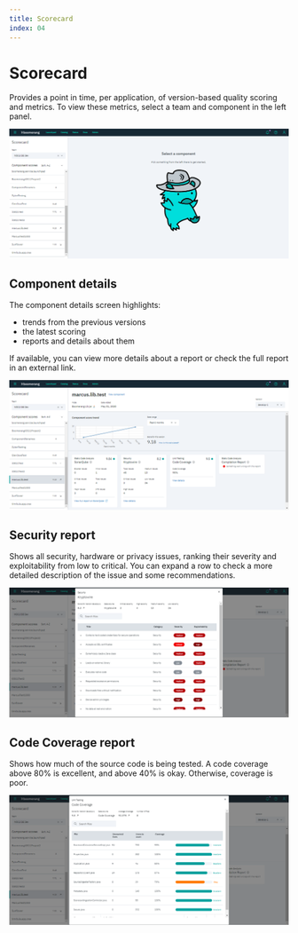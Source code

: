 ```yaml
---
title: Scorecard
index: 04
---
```


# Scorecard

Provides a point in time, per application, of version-based quality scoring and metrics.
To view these metrics, select a team and component in the left panel.

![Home](./assets/img/scorecard_home.png)

## Component details

The component details screen highlights:
- trends from the previous versions
- the latest scoring
- reports and details about them

If available, you can view more details about a report or check the full report in an external link.

![Component](./assets/img/scorecard_componentdetails.png)

## Security report

Shows all security, hardware or privacy issues, ranking their severity and exploitability from low to critical.
You can expand a row to check a more detailed description of the issue and some recommendations.

![Security](./assets/img/scorecard_securitydetails.png)

## Code Coverage report

Shows how much of the source code is being tested. A code coverage above 80% is excellent, and above 40% is okay. Otherwise, coverage is poor.

![Code Coverage](./assets/img/scorecard_codecoveragedetails.png)